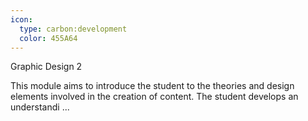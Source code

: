 ```yaml
---
icon:
  type: carbon:development
  color: 455A64
---
```

Graphic Design 2

This module aims to introduce the student to the theories and design elements involved in the creation of content. The student develops an understandi ... 
